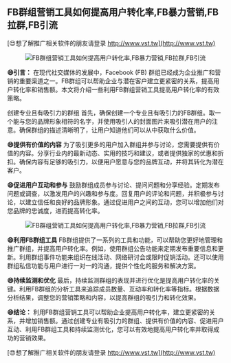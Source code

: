 ## **FB群组营销工具如何提高用户转化率,FB暴力营销,FB拉群,FB引流**

[😍想了解推广相关软件的朋友请登录 http://www.vst.tw](http://www.vst.tw)

 <center><img src="https://vst.tw/MP4/tuiguang/png/0.png" alt="FB群组营销工具如何提高用户转化率,FB暴力营销,FB拉群,FB引流"></center>

**😄引言：**
在现代社交媒体的发展中，Facebook (FB) 群组已经成为企业推广和营销的重要渠道之一。FB群组可以帮助企业与潜在客户建立更紧密的关系，提高用户转化率和销售额。本文将介绍一些利用FB群组营销工具提高用户转化率的有效策略。

创建专业且有吸引力的群组
首先，确保创建一个专业且有吸引力的FB群组。取一个能与您的品牌形象相符的名字，并使用吸引人的封面图片来吸引潜在用户的注意。确保群组的描述清晰明了，让用户知道他们可以从中获取什么价值。

**😄提供有价值的内容**
为了吸引更多的用户加入群组并参与讨论，您需要提供有价值的内容。分享行业内的最新动态、实用的技巧和建议，或者提供独家的优惠和折扣。确保内容有足够的吸引力，以便用户愿意与您的品牌互动，并将其转化为潜在客户。

**😄促进用户互动和参与**
鼓励群组成员参与讨论、提问问题和分享经验。定期发布问题或调查，以激发用户的兴趣和参与度。回复用户的评论和问题，并积极参与讨论，以建立信任和良好的品牌形象。通过促进用户之间的互动，您可以增加他们对您品牌的忠诚度，进而提高转化率。

 <center><img src="https://vst.tw/MP4/tuiguang/png/4.png" alt="FB群组营销工具如何提高用户转化率,FB暴力营销,FB拉群,FB引流"></center>

**😄利用FB群组工具**
FB群组提供了一系列的工具和功能，可以帮助您更好地管理和推广群组，并提高用户转化率。例如，使用群组公告功能来定期发布重要信息和更新。利用群组事件功能来组织在线活动、网络研讨会或限时促销活动。还可以使用群组私信功能与用户进行一对一的沟通，提供个性化的服务和解决方案。

**😄持续监测和优化**
最后，持续监测群组的表现并进行优化是提高用户转化率的关键。利用FB群组的分析工具来追踪成员数量、互动率和转化率等指标。根据数据分析结果，调整您的营销策略和内容，以提高群组的吸引力和转化效果。

**😄结论：**
利用FB群组营销工具可以帮助企业提高用户转化率，建立更紧密的关系，并增加销售额。通过创建专业有吸引力的群组、提供有价值的内容、促进用户互动、利用FB群组工具和持续监测优化，您可以有效地提高用户转化率并取得成功的营销效果。

[😍想了解推广相关软件的朋友请登录 http://www.vst.tw](http://www.vst.tw)



